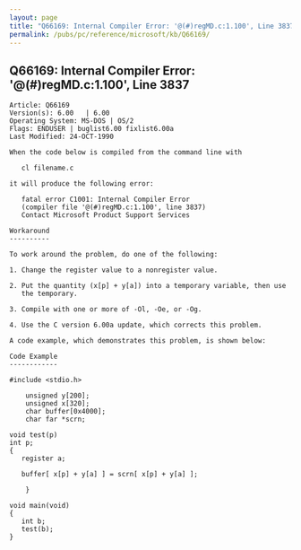 ```yaml
---
layout: page
title: "Q66169: Internal Compiler Error: '@(#)regMD.c:1.100', Line 3837"
permalink: /pubs/pc/reference/microsoft/kb/Q66169/
---
```


## Q66169: Internal Compiler Error: '@(#)regMD.c:1.100', Line 3837

	Article: Q66169
	Version(s): 6.00   | 6.00
	Operating System: MS-DOS | OS/2
	Flags: ENDUSER | buglist6.00 fixlist6.00a
	Last Modified: 24-OCT-1990
	
	When the code below is compiled from the command line with
	
	   cl filename.c
	
	it will produce the following error:
	
	   fatal error C1001: Internal Compiler Error
	   (compiler file '@(#)regMD.c:1.100', line 3837)
	   Contact Microsoft Product Support Services
	
	Workaround
	----------
	
	To work around the problem, do one of the following:
	
	1. Change the register value to a nonregister value.
	
	2. Put the quantity (x[p] + y[a]) into a temporary variable, then use
	   the temporary.
	
	3. Compile with one or more of -Ol, -Oe, or -Og.
	
	4. Use the C version 6.00a update, which corrects this problem.
	
	A code example, which demonstrates this problem, is shown below:
	
	Code Example
	------------
	
	#include <stdio.h>
	
	    unsigned y[200];
	    unsigned x[320];
	    char buffer[0x4000];
	    char far *scrn;
	
	void test(p)
	int p;
	{
	   register a;
	
	   buffer[ x[p] + y[a] ] = scrn[ x[p] + y[a] ];
	
	    }
	
	void main(void)
	{
	   int b;
	   test(b);
	}
